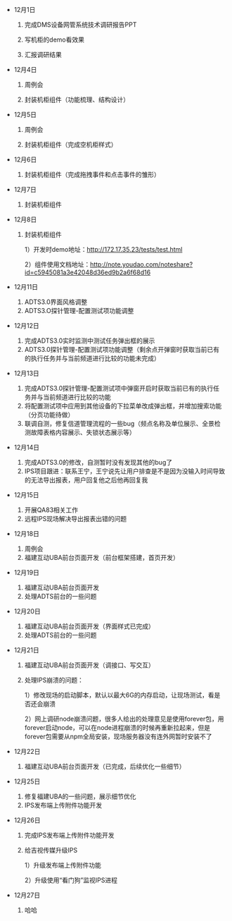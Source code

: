 - 12月1日

  1. 完成DMS设备网管系统技术调研报告PPT
  2. 写机柜的demo看效果


  3. 汇报调研结果

- 12月4日

  1. 周例会


  2. 封装机柜组件（功能梳理、结构设计）

- 12月5日

  1. 周例会


  2. 封装机柜组件（完成空机柜样式）

- 12月6日

  1. 封装机柜组件（完成拖拽事件和点击事件的雏形）

- 12月7日

  1. 封装机柜组件

- 12月8日

  1. 封装机柜组件

     1）开发时demo地址：<http://172.17.35.23/tests/test.html>

     2）组件使用文档地址：<http://note.youdao.com/noteshare?id=c5945081a3e42048d36ed9b2a6f68d16>

- 12月11日

  1. ADTS3.0界面风格调整
  2. ADTS3.O探针管理-配置测试项功能调整

- 12月12日

  1. 完成ADTS3.0实时监测中测试任务弹出框的展示
  2. ADTS3.0探针管理-配置测试项功能调整（剩余点开弹窗时获取当前已有的执行任务并与当前频道进行比较的功能未完成）

- 12月13日

  1. 完成ADTS3.0探针管理-配置测试项中弹窗开启时获取当前已有的执行任务并与当前频道进行比较的功能
  2. 将配置测试项中应用到其他设备的下拉菜单改成弹出框，并增加搜索功能（分页功能待做）
  3. 联调自测，修复信道管理流程的一些bug（频点名称及单位展示、全景检测故障表格内容展示、失锁状态展示等）

- 12月14日

  1. 完成ADTS3.0的修改，自测暂时没有发现其他的bug了
  2. IPS项目跟进：联系王宁，王宁说先让用户排查是不是因为没输入时间导致的无法导出报表，用户回复他之后他再回复我

- 12月15日

  1. 开展QA83相关工作
  2. 远程IPS现场解决导出报表出错的问题

- 12月18日

  1. 周例会
  2. 福建互动UBA前台页面开发（前台框架搭建，首页开发）

- 12月19日

  1. 福建互动UBA前台页面开发
  2. 处理ADTS前台的一些问题

- 12月20日

  1. 福建互动UBA前台页面开发（界面样式已完成）
  2. 处理ADTS前台的一些问题

- 12月21日

  1. 福建互动UBA前台页面开发（调接口、写交互）

  2. 处理IPS崩溃的问题：

     1）修改现场的启动脚本，默认以最大6G的内存启动，让现场测试，看是否还会崩溃

     2）网上调研node崩溃问题，很多人给出的处理意见是使用forever包，用forever启动node，可以在node进程崩溃的时候再重新拉起来，但是forever包需要从npm全局安装，现场服务器没有连外网暂时安装不了

- 12月22日

  1. 福建互动UBA前台页面开发（已完成，后续优化一些细节）

- 12月25日

  1. 修复福建UBA的一些问题，展示细节优化
  2. IPS发布端上传附件功能开发

- 12月26日

  1. 完成IPS发布端上传附件功能开发

  2. 给吉视传媒升级IPS

     1）升级发布端上传附件功能

     2）升级使用“看门狗”监视IPS进程

- 12月27日

  1. 哈哈